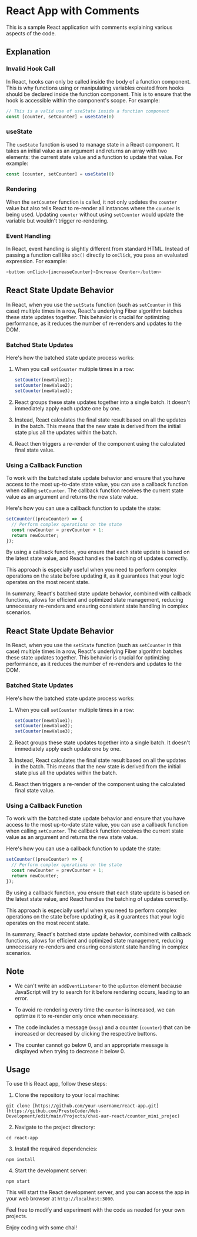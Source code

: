
# React App with Comments

This is a sample React application with comments explaining various aspects of the code.

## Explanation

### Invalid Hook Call

In React, hooks can only be called inside the body of a function component. This is why functions using or manipulating variables created from hooks should be declared inside the function component. This is to ensure that the hook is accessible within the component's scope. For example:

```javascript
// This is a valid use of useState inside a function component
const [counter, setCounter] = useState(0)
```

### useState

The `useState` function is used to manage state in a React component. It takes an initial value as an argument and returns an array with two elements: the current state value and a function to update that value. For example:

```javascript
const [counter, setCounter] = useState(0)
```

### Rendering

When the `setCounter` function is called, it not only updates the `counter` value but also tells React to re-render all instances where the `counter` is being used. Updating `counter` without using `setCounter` would update the variable but wouldn't trigger re-rendering.

### Event Handling

In React, event handling is slightly different from standard HTML. Instead of passing a function call like `abc()` directly to `onClick`, you pass an evaluated expression. For example:

```javascript
<button onClick={increaseCounter}>Increase Counter</button>
```

## React State Update Behavior

In React, when you use the `setState` function (such as `setCounter` in this case) multiple times in a row, React's underlying Fiber algorithm batches these state updates together. This behavior is crucial for optimizing performance, as it reduces the number of re-renders and updates to the DOM.

### Batched State Updates

Here's how the batched state update process works:

1. When you call `setCounter` multiple times in a row:

   ```javascript
   setCounter(newValue1);
   setCounter(newValue2);
   setCounter(newValue3);
   ```

2. React groups these state updates together into a single batch. It doesn't immediately apply each update one by one.

3. Instead, React calculates the final state result based on all the updates in the batch. This means that the new state is derived from the initial state plus all the updates within the batch.

4. React then triggers a re-render of the component using the calculated final state value.

### Using a Callback Function

To work with the batched state update behavior and ensure that you have access to the most up-to-date state value, you can use a callback function when calling `setCounter`. The callback function receives the current state value as an argument and returns the new state value.

Here's how you can use a callback function to update the state:

```javascript
setCounter((prevCounter) => {
  // Perform complex operations on the state
  const newCounter = prevCounter + 1;
  return newCounter;
});
```

By using a callback function, you ensure that each state update is based on the latest state value, and React handles the batching of updates correctly.

This approach is especially useful when you need to perform complex operations on the state before updating it, as it guarantees that your logic operates on the most recent state.

In summary, React's batched state update behavior, combined with callback functions, allows for efficient and optimized state management, reducing unnecessary re-renders and ensuring consistent state handling in complex scenarios.

## React State Update Behavior

In React, when you use the `setState` function (such as `setCounter` in this case) multiple times in a row, React's underlying Fiber algorithm batches these state updates together. This behavior is crucial for optimizing performance, as it reduces the number of re-renders and updates to the DOM.

### Batched State Updates

Here's how the batched state update process works:

1. When you call `setCounter` multiple times in a row:

   ```javascript
   setCounter(newValue1);
   setCounter(newValue2);
   setCounter(newValue3);
   ```

2. React groups these state updates together into a single batch. It doesn't immediately apply each update one by one.

3. Instead, React calculates the final state result based on all the updates in the batch. This means that the new state is derived from the initial state plus all the updates within the batch.

4. React then triggers a re-render of the component using the calculated final state value.

### Using a Callback Function

To work with the batched state update behavior and ensure that you have access to the most up-to-date state value, you can use a callback function when calling `setCounter`. The callback function receives the current state value as an argument and returns the new state value.

Here's how you can use a callback function to update the state:

```javascript
setCounter((prevCounter) => {
  // Perform complex operations on the state
  const newCounter = prevCounter + 1;
  return newCounter;
});
```

By using a callback function, you ensure that each state update is based on the latest state value, and React handles the batching of updates correctly.

This approach is especially useful when you need to perform complex operations on the state before updating it, as it guarantees that your logic operates on the most recent state.

In summary, React's batched state update behavior, combined with callback functions, allows for efficient and optimized state management, reducing unnecessary re-renders and ensuring consistent state handling in complex scenarios.

## Note

- We can't write an `addEventListener` to the `upButton` element because JavaScript will try to search for it before rendering occurs, leading to an error.

- To avoid re-rendering every time the `counter` is increased, we can optimize it to re-render only once when necessary.

- The code includes a message (`mssg`) and a counter (`counter`) that can be increased or decreased by clicking the respective buttons.

- The counter cannot go below 0, and an appropriate message is displayed when trying to decrease it below 0.

## Usage

To use this React app, follow these steps:

1. Clone the repository to your local machine:

```shell
git clone [https://github.com/your-username/react-app.git](https://github.com/PrestoCoder/Web-Development/edit/main/Projects/chai-aur-react/counter_mini_projec)
```

2. Navigate to the project directory:

```shell
cd react-app
```

3. Install the required dependencies:

```shell
npm install
```

4. Start the development server:

```shell
npm start
```

This will start the React development server, and you can access the app in your web browser at `http://localhost:3000`.

Feel free to modify and experiment with the code as needed for your own projects.

Enjoy coding with some chai!

